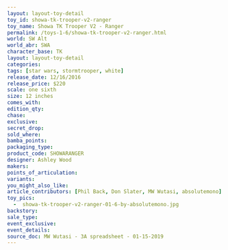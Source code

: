 ```yaml
---
layout: layout-toy-detail 
toy_id: showa-tk-trooper-v2-ranger
toy_name: Showa TK Trooper V2 - Ranger
permalink: /toys-1-6/showa-tk-trooper-v2-ranger.html
world: SW Alt
world_abr: SWA
character_base: TK
layout: layout-toy-detail
categories: 
tags: [star wars, stormtrooper, white]
release_date: 12/16/2016
release_price: $220 
scale: one sixth
size: 12 inches
comes_with: 
edition_qty: 
chase: 
exclusive: 
secret_drop: 
sold_where: 
bamba_points: 
packaging_type: 
product_code: SHOWARANGER
designer: Ashley Wood
makers: 
points_of_articulation: 
variants: 
you_might_also_like: 
article_contributors: [Phil Back, Don Slater, MW Wutasi, absolutemono]
toy_pics: 
  -  showa-tk-trooper-v2-ranger-01-6-by-absolutemono.jpg
backstory: 
sale_type: 
event_exclusive: 
event_details: 
source_doc: MW Wutasi - 3A spreadsheet - 01-15-2019
---
```

